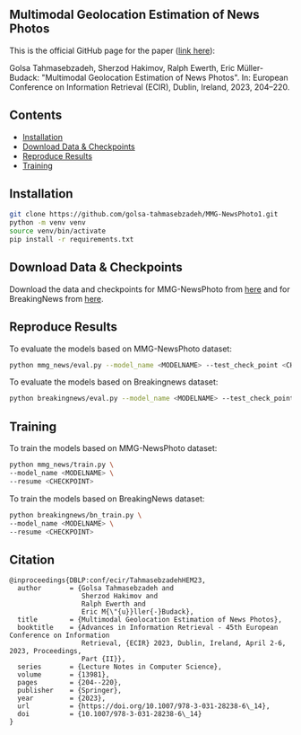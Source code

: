 ## Multimodal Geolocation Estimation of News Photos
This is the official GitHub page for the paper ([link here](https://link.springer.com/chapter/10.1007/978-3-031-28238-6_14)):

Golsa Tahmasebzadeh, Sherzod Hakimov, Ralph Ewerth, Eric Müller-Budack: "Multimodal Geolocation Estimation of News Photos". In: European Conference on Information Retrieval (ECIR), Dublin, Ireland, 2023, 204–220.

## Contents
- [Installation](#Installation)
- [Download Data & Checkpoints](#Download_Data_&_Checkpoints)
- [Reproduce Results](#Reproduce_Results)
- [Training](#Training)

## Installation

``` bash
git clone https://github.com/golsa-tahmasebzadeh/MMG-NewsPhoto1.git
python -m venv venv
source venv/bin/activate
pip install -r requirements.txt
```
## Download Data & Checkpoints
Download the data and checkpoints for MMG-NewsPhoto from [here](https://tib.eu/cloud/s/zsdiw98easXY3Ax) and for BreakingNews from [here](https://tib.eu/cloud/s/2bANYcAw7eBtqGd).

## Reproduce Results
To evaluate the models based on MMG-NewsPhoto dataset: 
```bash
python mmg_news/eval.py --model_name <MODELNAME> --test_check_point <CHECKPOINT>
```
To evaluate the models based on Breakingnews dataset: 
```bash
python breakingnews/eval.py --model_name <MODELNAME> --test_check_point <CHECKPOINT>
```
## Training
To train the models based on MMG-NewsPhoto dataset:
```bash
python mmg_news/train.py \
--model_name <MODELNAME> \
--resume <CHECKPOINT>
```

To train the models based on BreakingNews dataset:
```bash
python breakingnews/bn_train.py \
--model_name <MODELNAME> \
--resume <CHECKPOINT> 
```

## Citation
```
@inproceedings{DBLP:conf/ecir/TahmasebzadehHEM23,
  author       = {Golsa Tahmasebzadeh and
                  Sherzod Hakimov and
                  Ralph Ewerth and
                  Eric M{\"{u}}ller{-}Budack},
  title        = {Multimodal Geolocation Estimation of News Photos},
  booktitle    = {Advances in Information Retrieval - 45th European Conference on Information
                  Retrieval, {ECIR} 2023, Dublin, Ireland, April 2-6, 2023, Proceedings,
                  Part {II}},
  series       = {Lecture Notes in Computer Science},
  volume       = {13981},
  pages        = {204--220},
  publisher    = {Springer},
  year         = {2023},
  url          = {https://doi.org/10.1007/978-3-031-28238-6\_14},
  doi          = {10.1007/978-3-031-28238-6\_14}
}
```

